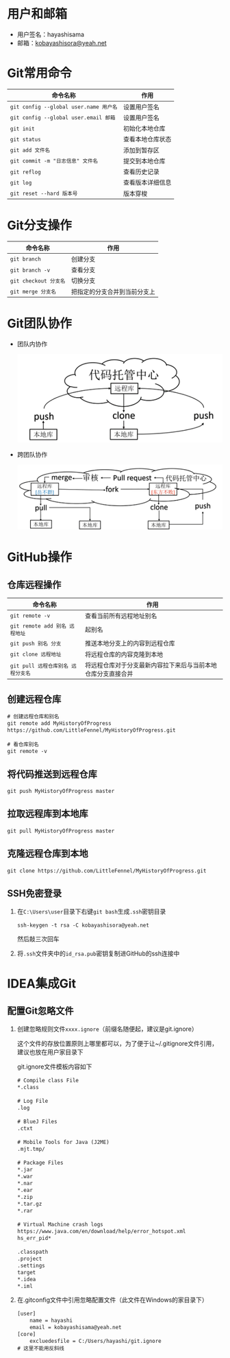 # 用户和邮箱

- 用户签名：hayashisama
- 邮箱：kobayashisora@yeah.net

# Git常用命令

| 命令名称                               | 作用             |
| -------------------------------------- | ---------------- |
| `git config --global user.name 用户名` | 设置用户签名     |
| `git config --global user.email 邮箱`  | 设置用户签名     |
| `git init`                             | 初始化本地仓库   |
| `git status`                           | 查看本地仓库状态 |
| `git add 文件名`                       | 添加到暂存区     |
| `git commit -m "日志信息" 文件名`      | 提交到本地仓库   |
| `git reflog`                           | 查看历史记录     |
| `git log`                              | 查看版本详细信息 |
| `git reset --hard 版本号`              | 版本穿梭         |

# Git分支操作

| 命令名称              | 作用                         |
| --------------------- | ---------------------------- |
| `git branch`          | 创建分支                     |
| `git branch -v`       | 查看分支                     |
| `git checkout 分支名` | 切换分支                     |
| `git merge 分支名`    | 把指定的分支合并到当前分支上 |

# Git团队协作

- 团队内协作

	![](./photos/团队内协作.png)

- 跨团队协作

	![](./photos/跨团队协作.png)

# GitHub操作

## 仓库远程操作

| 命令名称                           | 作用                                                         |
| ---------------------------------- | ------------------------------------------------------------ |
| `git remote -v`                    | 查看当前所有远程地址别名                                     |
| `git remote add 别名 远程地址`     | 起别名                                                       |
| `git push 别名 分支`               | 推送本地分支上的内容到远程仓库                               |
| `git clone 远程地址`               | 将远程仓库的内容克隆到本地                                   |
| `git pull 远程仓库别名 远程分支名` | 将远程仓库对于分支最新内容拉下来后与当前本地仓库分支直接合并 |

## 创建远程仓库

```shell
# 创建远程仓库和别名
git remote add MyHistoryOfProgress https://github.com/LittleFennel/MyHistoryOfProgress.git

# 看仓库别名
git remote -v
```

## 将代码推送到远程仓库

```shell
git push MyHistoryOfProgress master
```

## 拉取远程库到本地库

```shell
git pull MyHistoryOfProgress master
```

## 克隆远程仓库到本地

```shell
git clone https://github.com/LittleFennel/MyHistoryOfProgress.git 
```

## SSH免密登录

1. 在`C:\Users\user`目录下右键`git bash`生成`.ssh`密钥目录

	```shell
	ssh-keygen -t rsa -C kobayashisora@yeah.net
	```

	然后敲三次回车

2. 将`.ssh`文件夹中的`id_rsa.pub`密钥复制进GitHub的ssh连接中

# IDEA集成Git

## 配置Git忽略文件

1. 创建忽略规则文件`xxxx.ignore`（前缀名随便起，建议是git.ignore）

	这个文件的存放位置原则上哪里都可以，为了便于让~/.gitignore文件引用，建议也放在用户家目录下

	git.ignore文件模板内容如下

	```shell
	# Compile class File
	*.class
	
	# Log File
	.log
	
	# BlueJ Files
	.ctxt
	
	# Mobile Tools for Java (J2ME)
	.mjt.tmp/
	
	# Package Files
	*.jar
	*.war
	*.nar
	*.ear
	*.zip
	*.tar.gz
	*.rar
	
	# Virtual Machine crash logs
	https://www.java.com/en/download/help/error_hotspot.xml
	hs_err_pid*
	
	.classpath
	.project
	.settings
	target
	*.idea
	*.iml
	```

2. 在.gitconfig文件中引用忽略配置文件（此文件在Windows的家目录下）

	```shell
	[user]
		name = hayashi
		email = kobayashisama@yeah.net
	[core]
		excluedesfile = C:/Users/hayashi/git.ignore
	# 这里不能用反斜线
	```
 

